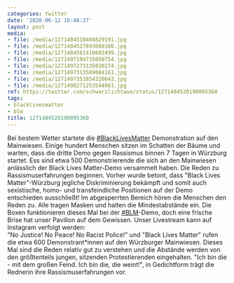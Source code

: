 ```yaml
---
categories: twitter
date: '2020-06-12 16:48:27'
layout: post
media:
- file: /media/1271484510404829191.jpg
- file: /media/1271484527693660160.jpg
- file: /media/1271484581418602499.jpg
- file: /media/1271497194735050754.jpg
- file: /media/1271497273135030274.jpg
- file: /media/1271497313589084161.jpg
- file: /media/1271497353854320643.jpg
- file: /media/1271498271253544961.jpg
ref: https://twitter.com/schwarzlichtwue/status/1271484520190095360
tags:
- blacklivesmatter
- blm
title: 1271484520190095360
---
```

Bei bestem Wetter startete die [#BlackLivesMatter](/t/blacklivesmatter) Demonstration auf den Mainwiesen. Einige hundert Menschen sitzen im Schatten der Bäume und warten, dass die dritte Demo gegen Rassismus binnen 7 Tagen in Würzburg startet. 
Ess sind etwa 500 Demonstrierende die sich an den Mainwiesen anlässlich der Black Lives Matter-Demo versammelt haben. 
Die Reden zu Rassismuserfahrungen beginnen. Vorher wurde betont, dass "Black Lives Matter"-Würzburg jegliche Diskriminierung bekämpft und somit auch sexistische, homo- und transfeindliche Positionen auf der Demo entschieden ausschließt!
Im abgesperrten Bereich hören die Menschen den Reden zu. Alle tragen Masken und halten die Mindestabstände ein.
Die Boxen funktionieren dieses Mal bei der [#BLM](/t/blm)-Demo, doch eine frische Brise hat unser Pavillon auf dem Gewissen. Unser Livestream kann auf Instagram verfolgt werden:  
"No Justice! No Peace! No Racist Police!" und "Black Lives Matter" rufen die etwa 600 Demonstrant\*innen auf den Würzburger Mainwiesen. Dieses Mal sind die Reden relativ gut zu verstehen und die Abstände werden von den größtenteils jungen, sitzenden Protestierenden eingehalten. 
"Ich bin die - mit dem großen Feind. Ich bin die, die weint!", in Gedichtform trägt die Rednerin ihre Rassismuserfahrungen vor. 